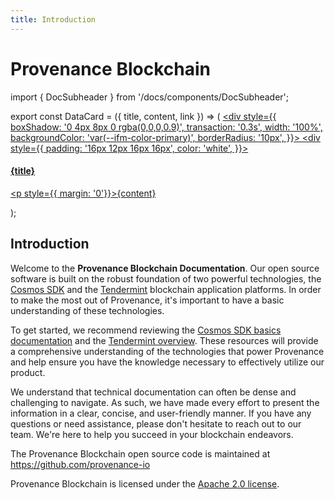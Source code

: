 ```yaml
---
title: Introduction
---
```

# Provenance Blockchain

import { DocSubheader } from '/docs/components/DocSubheader';

<DocSubheader text="Provenance Blockchain is a distributed, Proof-of-Stake Blockchain designed for the Financial Service Industry."
/>

export const DataCard = ({ title, content, link }) => (
  <a href={link} target="" rel="noreferrer">
    <div style={{
      boxShadow: '0 4px 8px 0 rgba(0,0,0,0.9)',
      transaction: '0.3s',
      width: '100%',
      backgroundColor: 'var(--ifm-color-primary)',
      borderRadius: '10px',
    }}>
      <div style={{
        padding: '16px 12px 16px 16px',
        color: 'white',
      }}>
        <h4><b>{title}</b></h4>
        <p style={{ margin: '0'}}>{content}</p>
      </div>
    </div>
  </a>
);

## Introduction

Welcome to the **Provenance Blockchain Documentation**. Our open source software is built on the robust foundation
of two powerful technologies, the [Cosmos SDK](https://docs.cosmos.network/main/) and the [Tendermint](https://docs.tendermint.com/master/) blockchain application platforms. In order to make the
most out of Provenance, it's important to have a basic understanding of these technologies.

To get started, we recommend reviewing the [Cosmos SDK basics documentation](https://docs.cosmos.network/main/intro/overview.html) and
the [Tendermint overview](https://docs.tendermint.com/master/introduction/what-is-tendermint.html#). These resources
will provide a comprehensive understanding of the technologies that power Provenance and help ensure you have the
knowledge necessary to effectively utilize our product.

We understand that technical documentation can often be dense and challenging to navigate. As such, we have made every
effort to present the information in a clear, concise, and user-friendly manner. If you have any questions or need
assistance, please don't hesitate to reach out to our team. We're here to help you succeed in your blockchain endeavors.

The Provenance Blockchain open source code is maintained at https://github.com/provenance-io

Provenance Blockchain is licensed under the [Apache 2.0 license](https://www.apache.org/licenses/LICENSE-2.0).

<br/>
<div style={{
    display: 'grid',
    gridTemplateColumns: '1fr 1fr',
    gap: '20px',
  }}>
  <DataCard title="Read"     content="about the Provenance blockchain and financial services" link="https://provenance-io.github.io/provenance-docs/docs/pb/blockchain/introduction/"/>
  <DataCard title="Start"    content="with the basics of the Provenance Blockchain network" link="https://provenance-io.github.io/provenance-docs/docs/category/basics"/>
  <DataCard title="Install"  content="the Provenance blockchain application to run a node" link="https://provenance-io.github.io/provenance-docs/docs/pb/blockchain/running-a-node/"/>
  <DataCard title="Explore"  content="the entirety of the Provenance ecosystem and community" link="https://provenance-io.github.io/provenance-docs/docs/pb/ecosystem/community/"/>
  <DataCard title="Learn"    content="how the Provenance Modules empower business" link="https://provenance-io.github.io/provenance-docs/docs/pb/modules/"/>
  <DataCard title="Discover" content="how the Provenance Contract Execution Environment works" link="https://provenance-io.github.io/provenance-docs/docs/pb/p8e/overview/"/>
  <DataCard title="Build"    content="your integration into the Provenance Blockchain" link="https://provenance-io.github.io/provenance-docs/docs/pb/integrating/integrating-with-p8e/"/>
  <DataCard title="Follow"   content="real-world use cases and applications built on Provenance" link="https://provenance-io.github.io/provenance-docs/docs/discover/dapps"/>
</div>


